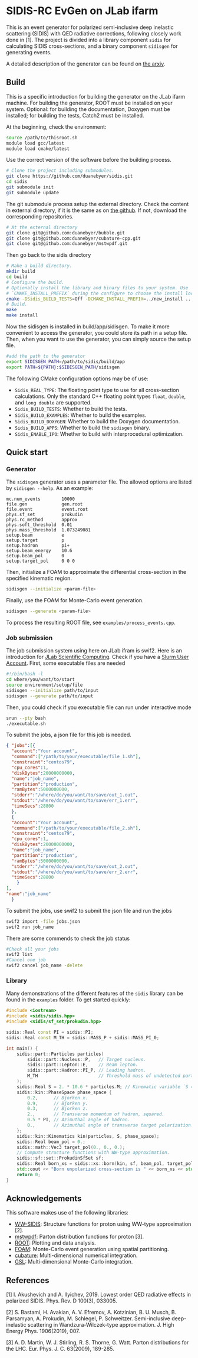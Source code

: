 # SIDIS-RC EvGen on JLab ifarm

This is an event generator for polarized semi-inclusive deep inelastic
scattering (SIDIS) with QED radiative corrections, following closely work done
in [1]. The project is divided into a library component `sidis` for calculating
SIDIS cross-sections, and a binary component `sidisgen` for generating events.

A detailed description of the generator can be found on
[the arxiv](https://arxiv.org/abs/2210.03785).

## Build

This is a specific introduction for building the generator on the JLab ifarm machine. For building the generator, ROOT must be installed on your system. Optional: for building
the documentation, Doxygen must be installed; for building the tests, Catch2
must be installed.

At the beginning, check the environment:
```bash
source /path/to/thisroot.sh
module load gcc/latest
module load cmake/latest
```
Use the correct version of the software before the building process. 
```bash
# Clone the project including submodules.
git clone https://github.com/duanebyer/sidis.git
cd sidis
git submodule init
git submodule update
```
The git submodule process setup the external directory. Check the content in external directory, if it is the same as on [the github](https://github.com/duanebyer/sidis/tree/master/external). If not, download the corresponding repositories. 
```bash
# At the external directory
git clone git@github.com:duanebyer/bubble.git
git clone git@github.com:duanebyer/cubature-cpp.git
git clone git@github.com:duanebyer/mstwpdf.git
```
Then go back to the sidis directory

```bash
# Make a build directory.
mkdir build
cd build
# Configure the build.
# Optionally install the library and binary files to your system. Use
# `CMAKE_INSTALL_PREFIX` during the configure to choose the install location.
cmake -DSidis_BUILD_TESTS=Off -DCMAKE_INSTALL_PREFIX=../new_install ..
# Build.
make
make install
```
Now the sidisgen is installed in build/app/sidisgen. To make it more convenient to access the generator, you could store its path in a setup file. Then, when you want to use the generator, you can simply source the setup file.
```bash
#add the path to the generator
export SIDISGEN_PATH=/path/to/sidis/build/app
export PATH=${PATH}:$SIDISGEN_PATH/sidisgen
```

The following CMake configuration options may be of use:
* `Sidis_REAL_TYPE`: The floating point type to use for all cross-section
  calculations. Only the standard C++ floating point types `float`, `double`,
  and `long double` are supported.
* `Sidis_BUILD_TESTS`: Whether to build the tests.
* `Sidis_BUILD_EXAMPLES`: Whether to build the examples.
* `Sidis_BUILD_DOXYGEN`: Whether to build the Doxygen documentation.
* `Sidis_BUILD_APPS`: Whether to build the `sidisgen` binary.
* `Sidis_ENABLE_IPO`: Whether to build with interprocedural optimization.

## Quick start

### Generator

The `sidisgen` generator uses a parameter file. The allowed options are listed
by `sidisgen --help`. As an example:

```csv
mc.num_events        10000
file.gen             gen.root
file.event           event.root
phys.sf_set          prokudin
phys.rc_method       approx
phys.soft_threshold  0.01
phys.mass_threshold  1.073249081
setup.beam           e
setup.target         p
setup.hadron         pi+
setup.beam_energy    10.6
setup.beam_pol       0
setup.target_pol     0 0 0
```

Then, initialize a FOAM to approximate the differential cross-section in the
specified kinematic region.

```bash
sidisgen --initialize <param-file>
```

Finally, use the FOAM for Monte-Carlo event generation.

```bash
sidisgen --generate <param-file>
```

To process the resulting ROOT file, see `examples/process_events.cpp`.

### Job submission
The job submission system using here on JLab ifram is swif2. Here is an introduction for [JLab Scientific Computing](https://scicomp.jlab.org/scicomp/home). Check if you have a  [Slurm User Account](https://scicomp.jlab.org/scicomp/slurmJob/slurmAccount).
First, some executable files are needed 
```bash
#!/bin/bash -l
cd where/you/want/to/start
source environment/setup/file 
sidisgen --initialize path/to/input
sidisgen --generate path/to/input
```
Then, you could check if you executable file can run under interactive mode
```bash
srun --pty bash
./executable.sh
```
To submit the jobs, a json file for this job is needed. 
```json
{ "jobs":[{
  "account":"Your account",
  "command":["/path/to/your/executable/file_1.sh"],
  "constraint":"centos79",
  "cpu_cores":1,
  "diskBytes":20000000000,
  "name":"job_name",
  "partition":"production",
  "ramBytes":5000000000,
  "stderr":"/where/do/you/want/to/save/out_1.out",
  "stdout":"/where/do/you/want/to/save/err_1.err",
  "timeSecs":28800
  },
  {
  "account":"Your account",
  "command":["/path/to/your/executable/file_2.sh"],
  "constraint":"centos79",
  "cpu_cores":1,
  "diskBytes":20000000000,
  "name":"job_name",
  "partition":"production",
  "ramBytes":5000000000,
  "stderr":"/where/do/you/want/to/save/out_2.out",
  "stdout":"/where/do/you/want/to/save/err_2.err",
  "timeSecs":28800
    }
],
"name":"job_name"
  }
```
To submit the jobs, use swif2 to submit the json file and run the jobs
```bash
swif2 import -file jobs.json
swif2 run job_name
```
There are some commends to check the job status
```bash
#Check all your jobs
swif2 list
#Cancel one job
swif2 cancel job_name -delete
```
### Library

Many demonstrations of the different features of the `sidis` library can be
found in the `examples` folder. To get started quickly:

```cpp
#include <iostream>
#include <sidis/sidis.hpp>
#include <sidis/sf_set/prokudin.hpp>

sidis::Real const PI = sidis::PI;
sidis::Real const M_TH = sidis::MASS_P + sidis::MASS_PI_0;

int main() {
	sidis::part::Particles particles(
		sidis::part::Nucleus::P,   // Target nucleus.
		sidis::part::Lepton::E,    // Beam lepton.
		sidis::part::Hadron::PI_P, // Leading hadron.
		M_TH                       // Threshold mass of undetected part.
	);
	sidis::Real S = 2. * 10.6 * particles.M; // Kinematic variable `S = 2 p k1`.
	sidis::kin::PhaseSpace phase_space {
		0.2,      // Bjorken x.
		0.9,      // Bjorken y.
		0.3,      // Bjorken z.
		2.,       // Transverse momentum of hadron, squared.
		0.5 * PI, // Azimuthal angle of hadron.
		0.,       // Azimuthal angle of transverse target polarization.
	};
	sidis::kin::Kinematics kin(particles, S, phase_space);
	sidis::Real beam_pol = 0.;
	sidis::math::Vec3 target_pol(0., 0., 0.);
	// Compute structure functions with WW-type approximation.
	sidis::sf::set::ProkudinSfSet sf;
	sidis::Real born_xs = sidis::xs::born(kin, sf, beam_pol, target_pol);
	std::cout << "Born unpolarized cross-section is " << born_xs << std::endl;
	return 0;
}
```


## Acknowledgements

This software makes use of the following libraries:
* [WW-SIDIS](https://github.com/prokudin/WW-SIDIS): Structure functions for
  proton using WW-type approximation [2].
* [mstwpdf](https://mstwpdf.hepforge.org/): Parton distribution functions for
  proton [3].
* [ROOT](https://root.cern/): Plotting and data analysis.
* [FOAM](http://jadach.web.cern.ch/jadach/Foam/Index.html): Monte-Carlo event
  generation using spatial partitioning.
* [cubature](https://github.com/stevengj/cubature): Multi-dimensional numerical
  integration.
* [GSL](https://www.gnu.org/software/gsl/): Multi-dimensional Monte-Carlo
  integration.

## References

[1] I. Akushevich and A. Ilyichev, 2019. Lowest order QED radiative effects in
    polarized SIDIS. Phys. Rev. D 100(3), 033005.

[2] S. Bastami, H. Avakian, A. V. Efremov, A. Kotzinian, B. U. Musch, B.
    Parsamyan, A. Prokudin, M. Schlegel, P. Schweitzer. Semi-inclusive deep-
	inelastic scattering in Wandzura-Wilczek-type approximation. J. High Energy
	Phys. 1906(2019), 007.

[3] A. D. Martin, W. J. Stirling, R. S. Thorne, G. Watt. Parton distributions
    for the LHC. Eur. Phys. J. C. 63(2009), 189-285.


